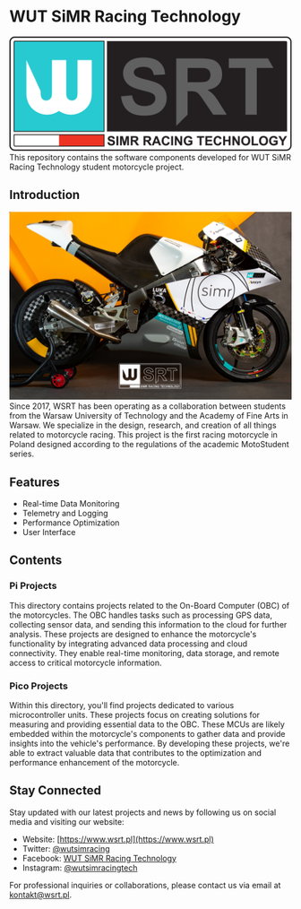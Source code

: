 # WUT SiMR Racing Technology

<img src="assets/wsrt_logo.png" alt="Wutsimr Racing Technology Logo"/>
This repository contains the software components developed for WUT SiMR Racing Technology student motorcycle project.

## Introduction
<img src="assets/wsrt_bike.jpeg" alt="Wutsimr Racing Technology Bike"/>
Since 2017, WSRT has been operating as a collaboration between students from the Warsaw University of Technology and the Academy of Fine Arts in Warsaw.
We specialize in the design, research, and creation of all things related to motorcycle racing. 
This project is the first racing motorcycle in Poland designed according to the regulations of the academic MotoStudent series.

## Features

* Real-time Data Monitoring
* Telemetry and Logging
* Performance Optimization
* User Interface

## Contents 

### Pi Projects
This directory contains projects related to the On-Board Computer (OBC) of the motorcycles. The OBC handles tasks such as processing GPS data, collecting sensor data, and sending this information to the cloud for further analysis.
These projects are designed to enhance the motorcycle's functionality by integrating advanced data processing and cloud connectivity. They enable real-time monitoring, data storage, and remote access to critical motorcycle information.

### Pico Projects
Within this directory, you'll find projects dedicated to various microcontroller units.
These projects focus on creating solutions for measuring and providing essential data to the OBC.
These MCUs are likely embedded within the motorcycle's components to gather data and provide insights into the vehicle's performance. 
By developing these projects, we're able to extract valuable data that contributes to the optimization and performance enhancement of the motorcycle.

## Stay Connected

Stay updated with our latest projects and news by following us on social media and visiting our website:

- Website: [https://www.wsrt.pl](https://www.wsrt.pl)
- Twitter: [@wutsimracing](https://twitter.com/wutsimracing)
- Facebook: [WUT SiMR Racing Technology](https://www.facebook.com/wutsimracing/)
- Instagram: [@wutsimracingtech](https://www.instagram.com/wutsimracingtech/)
  
For professional inquiries or collaborations, please contact us via email at [kontakt@wsrt.pl](mailto:kontakt@wsrt.pl).
